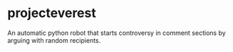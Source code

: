 # projecteverest
An automatic python robot that starts controversy in comment sections by arguing with random recipients.
